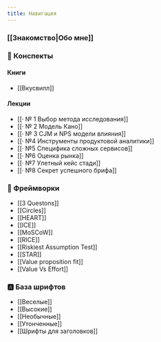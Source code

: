 ```yaml
---
title: Навигация
---
```


### [[Знакомство|Обо мне]]

### 📝 Конспекты 

#### Книги
- [[Вкусвилл]]

#### Лекции
- [[· № 1 Выбор метода исследования]]
- [[· № 2 Модель Кано]]
- [[· № 3 CJM и NPS модели влияния]]
- [[· №4 Инструменты продуктовой аналитики]]
- [[· №5 Специфика сложных сервисов]]
- [[· №6  Оценка рынка]]
- [[· №7 Улетный кейс стади]]
- [[· №8 Секрет успешного брифа]]
### 🧩 Фреймворки
- [[3 Questons]]
- [[Circles]]
- [[HEART]]
- [[ICE]]
- [[MoSCoW]]
- [[RICE]]
- [[Riskiest Assumption Test]]
- [[STAR]]
- [[Value proposition fit]]
- [[Value Vs Effort]]

### 🅰️ База шрифтов
- [[Веселые]]
- [[Высокие]]
- [[Необычные]]
- [[Утонченные]]
- [[Шрифты для заголовков]]